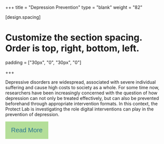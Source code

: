+++
title = "Depression Prevention"
type = "blank"
weight = "82"

[design.spacing]
  # Customize the section spacing. Order is top, right, bottom, left.
  padding = ["30px", "0", "30px", "0"]

+++

Depressive disorders are widespread, associated with severe individual suffering and cause high costs to society as a whole. For some time now, researchers have been increasingly concerned with the question of how depression can not only be treated effectively, but can also be prevented beforehand through appropriate intervention formats. In this context, the Protect Lab is investigating the role digital interventions can play in the prevention of depression.


<!DOCTYPE html>
<html>
<head>
<style>
.btn {
  background-color: #b4de99;
  border: none;
  color: #2a7792;
  padding: 16px 18px;
  font-size: 20px;
  cursor: pointer;
  border-radius: 0px;
}
.divider{
    width:5px;
    height:auto;
    display:inline-block;
}

</style>
</head>
<body>

<div style="display: flex;">
<form>
<input class="btn" type="button" value="Read More" onclick="window.location.href='/en/depression-prevention'" />
<div class="divider"/>
</div class="divider"/>
</form>
</div>
</body>
</html>


